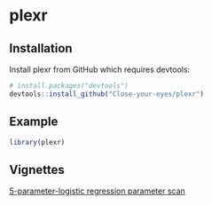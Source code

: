 
<!-- README.md is generated from README.Rmd. Please edit that file -->

# plexr

## Installation

Install plexr from GitHub which requires devtools:

``` r
# install.packages("devtools")
devtools::install_github("Close-your-eyes/plexr")
```

## Example

``` r
library(plexr)
```

## Vignettes

[5-parameter-logistic regression parameter
scan](https://close-your-eyes.github.io/plexr/articles/five_parameter_logistic_regression_parameter_scans.html)
